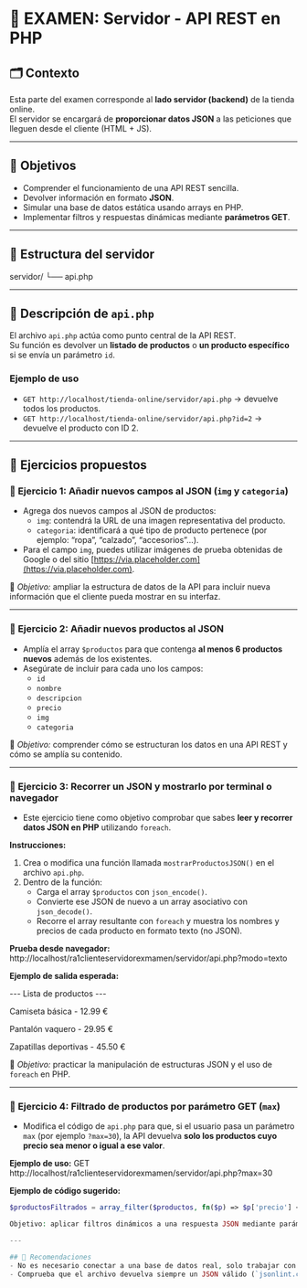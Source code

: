 # 🧠 EXAMEN: Servidor - API REST en PHP

## 🗂️ Contexto
Esta parte del examen corresponde al **lado servidor (backend)** de la tienda online.  
El servidor se encargará de **proporcionar datos JSON** a las peticiones que lleguen desde el cliente (HTML + JS).

---

## 🎯 Objetivos
- Comprender el funcionamiento de una API REST sencilla.
- Devolver información en formato **JSON**.
- Simular una base de datos estática usando arrays en PHP.
- Implementar filtros y respuestas dinámicas mediante **parámetros GET**.

---

## 🧩 Estructura del servidor

servidor/
└── api.php


---

## 📄 Descripción de `api.php`
El archivo `api.php` actúa como punto central de la API REST.  
Su función es devolver un **listado de productos** o **un producto específico** si se envía un parámetro `id`.

### Ejemplo de uso
- `GET http://localhost/tienda-online/servidor/api.php` → devuelve todos los productos.
- `GET http://localhost/tienda-online/servidor/api.php?id=2` → devuelve el producto con ID 2.

---

## 🧪 Ejercicios propuestos

### 🔹 Ejercicio 1: Añadir nuevos campos al JSON (`img` y `categoria`)
- Agrega dos nuevos campos al JSON de productos:
  - `img`: contendrá la URL de una imagen representativa del producto.
  - `categoria`: identificará a qué tipo de producto pertenece (por ejemplo: “ropa”, “calzado”, “accesorios”…).
- Para el campo `img`, puedes utilizar imágenes de prueba obtenidas de Google o del sitio [https://via.placeholder.com](https://via.placeholder.com).

📍 *Objetivo:* ampliar la estructura de datos de la API para incluir nueva información que el cliente pueda mostrar en su interfaz.

---

### 🔹 Ejercicio 2: Añadir nuevos productos al JSON
- Amplía el array `$productos` para que contenga **al menos 6 productos nuevos** además de los existentes.
- Asegúrate de incluir para cada uno los campos:
  - `id`
  - `nombre`
  - `descripcion`
  - `precio`
  - `img`
  - `categoria`

📍 *Objetivo:* comprender cómo se estructuran los datos en una API REST y cómo se amplía su contenido.

---

### 🔹 Ejercicio 3: Recorrer un JSON y mostrarlo por terminal o navegador
- Este ejercicio tiene como objetivo comprobar que sabes **leer y recorrer datos JSON en PHP** utilizando `foreach`.

**Instrucciones:**
1. Crea o modifica una función llamada `mostrarProductosJSON()` en el archivo `api.php`.
2. Dentro de la función:
   - Carga el array `$productos` con `json_encode()`.
   - Convierte ese JSON de nuevo a un array asociativo con `json_decode()`.
   - Recorre el array resultante con `foreach` y muestra los nombres y precios de cada producto en formato texto (no JSON).

**Prueba desde navegador:**
http://localhost/ra1clienteservidorexmamen/servidor/api.php?modo=texto

**Ejemplo de salida esperada:**

--- Lista de productos ---

Camiseta básica - 12.99 €

Pantalón vaquero - 29.95 €

Zapatillas deportivas - 45.50 €


📍 *Objetivo:* practicar la manipulación de estructuras JSON y el uso de `foreach` en PHP.

---

### 🔹 Ejercicio 4: Filtrado de productos por parámetro GET (`max`)
- Modifica el código de `api.php` para que, si el usuario pasa un parámetro `max` (por ejemplo `?max=30`), la API devuelva **solo los productos cuyo precio sea menor o igual a ese valor**.

**Ejemplo de uso:**
GET http://localhost/ra1clienteservidorexmamen/servidor/api.php?max=30


**Ejemplo de código sugerido:**
```php
$productosFiltrados = array_filter($productos, fn($p) => $p['precio'] <= $max);

Objetivo: aplicar filtros dinámicos a una respuesta JSON mediante parámetros GET y funciones anónimas (fn).

---

## 🧩 Recomendaciones
- No es necesario conectar a una base de datos real, solo trabajar con arrays.
- Comprueba que el archivo devuelva siempre un JSON válido (`jsonlint.com` puede ayudarte).
